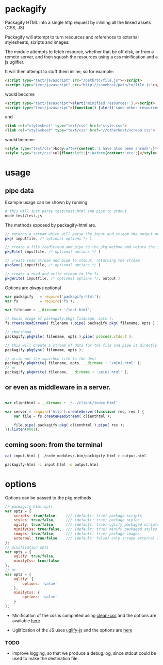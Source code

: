 packagify
=========

Packagify HTML into a single http request by inlining all the linked assets (CSS, JS).

Packagify will attempt to turn resources and references to external stylesheets, scripts and images.

The module attempts to fetch resource, whether that be off disk, or from a remote server, and then squash the resources using a css
minification and a js uglifier.

It will then attempt to stuff them inline, so for example:
```html
<script type="text/javascript" src="/path/to/file.js"></script>
<script type="text/javascript" src="http://somehost/path/to/file.js"></script>
```
would become
```html
<script type="text/javascript">alert('minified resources!');</script>
<script type="text/javascript">(function() {alert('some other resources!');})(window);</script>
```
and
```html
<link rel="stylesheet" type="text/css" href="style.css">
<link rel="stylesheet" type="text/css" href="//otherhost/screen.css">
```
would become
```html
<style type="text/css">body:after{content:'i have also been shrunk';}*{font-family:'Comic Sans MS'}</style>
<style type="text/css">ul{float:left;}*:before{content:'etc';}</style>
```

# usage

## pipe data

Example usage can be shown by running 
```bash
# this will just parse test/test.html and pipe to stdout
node test/test.js
```

The methods exposed by packagify-html are.
```js
// returns a stream which will parse the input and stream the output out
pkg( inputfile, /* optional options */ )

// create a file readStream and pipe to the pkg method and return the stream
pkgFile( inputfile, /* optional options */ )

// create read stream and pipe to stdout, returning the stream
pkgSync( inputfile, /* optional options */ )

// create a read and write stream to the fs 
pkgWrite( inputfile, /* optional options */, output )
```
Options are _always_ optional

```js
var packagify 	= require('packagify-html');
var fs 			= require('fs');

var filename = __dirname + '/test.html';

// basic usage of packagify.pkg( filename, opts );
fs.createReadStream( filename ).pipe( packagify.pkg( filename, opts ) ).pipe( process.stdout );

// shorthand
packagify.pkgFile( filename, opts ).pipe( process.stdout );

// this will create a stream of data for the file and pipe it directly to stdout
packagify.pkgSync( filename, opts );

// write out the squished file to the dest
packagify.pkgWrite( filename, opts, __dirname + '/mini.html' );
// or
packagify.pkgWrite( filename, __dirname + '/mini.html' );

```

## or even as middleware in a server.

```js

var clienthtml = __dirname + '/../client/index.html';

var server = require('http').createServer(function( req, res ) {
	var file = fs.createReadStream( clienthtml );

	file.pipe( packagify.pkg( clienthtml ).pipe( res );
}).listen(9001);

```

## coming soon: from the terminal

```bash
cat input.html | ./node_modules/.bin/packigify-html > output.html

packagify-html -i input.html -o output.html
```

# options

Options can be passed to the pkg methods
```js
// packagify-html opts
var opts = {
	scripts: true/false, 	/// (default: true) package scripts
	styles: true/false, 	/// (default: true)	package styles
	uglify: true/false, 	/// (default: true) uglify packaged scripts
	minifyCss: true/false, 	/// (default: true)	minify packaged styles
	images: true/false, 	/// (default: true) package images
	external: true/false 	/// (default: false) only scrape external resources
};
// minification opts
var opts = {
	uglify: true/false,
	minifyCss: true/false
};
// or
var opts = {
	uglify: {
		options: 'value'
	},
	minifyCss: {
		options: 'value'
	}
};
```
- Minification of the css is completed using [clean-css](https://www.npmjs.org/package/clean-css) and the options are available [here](https://www.npmjs.org/package/clean-css#how-to-use-clean-css-programmatically-)

- Uglification of the JS uses [uglify-js](https://www.npmjs.org/package/uglify-js) and the options are [here](https://www.npmjs.org/package/uglify-js#compressor-options)

### TODO

- Improve logging, so that we produce a debug.log, since stdout could be used to make the destination file.
